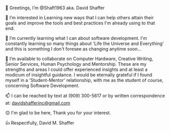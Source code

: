 👋 Greetings, I’m @Shaft1963 aka. David Shaffer

👀 I’m interested in Learning new ways that I can help others attain their goals and improve the tools and best practices I'm already using to that end.

🌱 I’m currently learning what I can about software development. I'm constantly learning so many things about 'Life the Universe and Everything' and this is something I don't foresee as changing anytime soon...

💞️ I’m available to collaborate on Computer Hardware, Creative Writing, Senior Services, Human Psychology and Mentorship. These are my strengths and areas I could offer experienced insights and at least a modicum of insightful guidance. I would be eternally grateful if I found myself in a 'Student-Mentor' relationship, with me as the student of course, concerning Software Development.

📫 I can be reached by text at (909) 300-5617 or by written correspondence at: davidshafferinc@gmail.com

😊 I'm glad to be here, Thank you for your interest.

👍 Respectfully, David M. Shaffer

